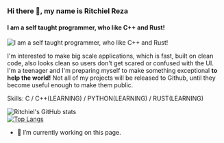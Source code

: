 ### Hi there 👋, my name is Ritchiel Reza
#### I am a self taught programmer, who like **C++** and **Rust**!
![I am a self taught programmer, who like **C++** and **Rust**!](https://i.pinimg.com/originals/cd/85/8e/cd858e9f725e9848777c04c57b79c68e.jpg)

I'm interested to make big scale applications, which is fast, built on clean code, also looks clean so users don't get scared or confused with the UI. I'm a teenager and I'm preparing myself to make something exceptional **to help the world!** Not all of my projects will be released to Github, until they become useful enough to make them public.

Skills: C / C++(LEARNING) / PYTHON(LEARNING) / RUST(LEARNING)

![Ritchiel's GitHub stats](https://github-readme-stats.vercel.app/api?username=ritchielrez&show_icons=true&theme=github_dark&hide_border=true)    
[![Top Langs](https://github-readme-stats.vercel.app/api/top-langs/?username=ritchielrez&show_icons=true&theme=github_dark&hide_border=true)](https://github.com/anuraghazra/github-readme-stats)

- 🔭 I’m currently working on this page. 




